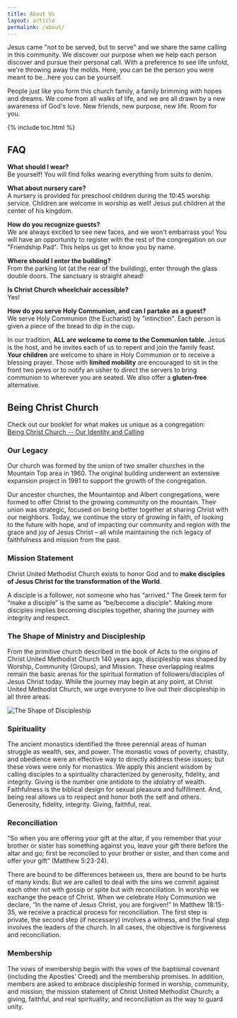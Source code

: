 ```yaml
---
title: About Us
layout: article
permalink: /about/
---
```


Jesus came "not to be served, but to serve" and we share the same calling in this community. We discover our purpose when we help each person discover and pursue their personal call. With a preference to see life unfold, we're throwing away the molds. Here, you can be the person you were meant to be...here you can be yourself.

People just like you form this church family, a family brimming with hopes and dreams. We come from all walks of life, and we are all drawn by a new awareness of God's love. New friends, new purpose, new life. Room for you.

{% include toc.html %}

## FAQ

**What should I wear?**<br />
Be yourself! You will find folks wearing everything from suits to denim.

**What about nursery care?**<br />
A nursery is provided for preschool children during the 10:45 worship service. Children are welcome in worship as well! Jesus put children at the center of his kingdom.

**How do you recognize guests?**<br />
We are always excited to see new faces, and we won't embarrass you! You will have an opportunity to register with the rest of the congregation on our "Friendship Pad". This helps us get to know you by name.

**Where should I enter the building?**<br />
From the parking lot (at the rear of the building), enter through the glass double doors. The sanctuary is straight ahead!

**Is Christ Church wheelchair accessible?**<br />
Yes!

**How do you serve Holy Communion, and can I partake as a guest?**<br />
We serve Holy Communion (the Eucharist) by "intinction". Each person is given a piece of the bread to dip in the cup.

In our tradition, **ALL are welcome to come to the Communion table**. Jesus is the host, and he invites each of us to repent and join the family feast. **Your children** are welcome to share in Holy Communion or to receive a blessing prayer. Those with **limited mobility** are encouraged to sit in the front two pews or to notify an usher to direct the servers to bring communion to wherever you are seated. We also offer a **gluten-free** alternative.

## Being Christ Church

Check out our booklet for what makes us unique as a congregation:<br />
[Being Christ Church -- Our Identity and Calling](/being-christ-church-booklet.pdf)

### Our Legacy

Our church was formed by the union of two smaller churches in the Mountain Top area in 1960. The original building underwent an extensive expansion project in 1981 to support the growth of the congregation.

Our ancestor churches, the Mountaintop and Albert congregations, were formed to offer Christ to the growing community on the mountain.  Their union was strategic, focused on being better together at sharing Christ with our neighbors.  Today, we continue the story of growing in faith, of looking to the future with hope, and of impacting our community and region with the grace and joy of Jesus Christ – all while maintaining the rich legacy of faithfulness and mission from the past.

### Mission Statement

Christ United Methodist Church exists to honor God and to **make disciples of Jesus Christ for the transformation of the World**.

A disciple is a follower, not someone who has “arrived.”  The Greek term for “make a disciple” is the same as “be/become a disciple”.  Making more disciples implies becoming disciples together, sharing the journey with integrity and respect.

### The Shape of Ministry and Discipleship

From the primitive church described in the book of Acts to the origins of Christ United Methodist Church 140 years ago, discipleship was shaped by Worship, Community (Groups), and Mission.  These overlapping realms remain the basic arenas for the spiritual formation of followers/disciples of Jesus Christ today.  While the journey may begin at any point, at Christ United Methodist Church, we urge everyone to live out their discipleship in all three areas.

![The Shape of Discipleship](/images/shape-of-discipleship.png)

### Spirituality

The ancient monastics identified the three perennial areas of human struggle as wealth, sex, and power.  The monastic vows of poverty, chastity, and obedience were an effective way to directly address these issues; but these vows were only for monastics.  We apply this ancient wisdom by calling disciples to a spirituality characterized by generosity, fidelity, and integrity.  Giving is the number one antidote to the idolatry of wealth.  Faithfulness is the biblical design for sexual pleasure and fulfillment.  And, being real allows us to respect and honor both the self and others. Generosity, fidelity, integrity.  Giving, faithful, real.

### Reconciliation

“So when you are offering your gift at the altar, if you remember that your brother or sister has something against you, leave your gift there before the altar and go; first be reconciled to your brother or sister, and then come and offer your gift” (Matthew 5:23-24).

There are bound to be differences between us, there are bound to be hurts of many kinds.  But we are called to deal with the sins we commit against each other not with gossip or spite but with reconciliation.  In worship we exchange the peace of Christ.  When we celebrate Holy Communion we declare, “In the name of Jesus Christ, you are forgiven!”  In Matthew 18:15-35, we receive a practical process for reconciliation.  The first step is private, the second step (if necessary) involves a witness, and the final step involves the leaders of the church.  In all cases, the objective is forgiveness and reconciliation.

### Membership

The vows of membership begin with the vows of the baptismal covenant (including the Apostles’ Creed) and the membership promises.  In addition, members are asked to embrace discipleship formed in worship, community, and mission; the mission statement of Christ United Methodist Church; a giving, faithful, and real spirituality; and reconciliation as the way to guard unity.
